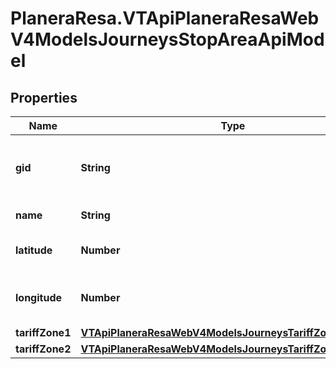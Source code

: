 # PlaneraResa.VTApiPlaneraResaWebV4ModelsJourneysStopAreaApiModel

## Properties

Name | Type | Description | Notes
------------ | ------------- | ------------- | -------------
**gid** | **String** | The 16-digit Västtrafik gid of the stop area. | [optional] 
**name** | **String** | The stop area name. | [optional] 
**latitude** | **Number** | The latitude of the stop point. | [optional] 
**longitude** | **Number** | The longitude of the stop point. | [optional] 
**tariffZone1** | [**VTApiPlaneraResaWebV4ModelsJourneysTariffZoneApiModel**](VTApiPlaneraResaWebV4ModelsJourneysTariffZoneApiModel.md) |  | [optional] 
**tariffZone2** | [**VTApiPlaneraResaWebV4ModelsJourneysTariffZoneApiModel**](VTApiPlaneraResaWebV4ModelsJourneysTariffZoneApiModel.md) |  | [optional] 


